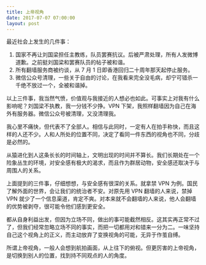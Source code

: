 ```yaml
---
title: 上帝视角
date: 2017-07-07 07:00:00
layout: post
---
```


最近社会上发生的几件事：

1. 国家不再让刘国梁担任主教练，队员罢赛抗议。后被严肃处理，所有人发微博道歉。之前挺刘国梁和罢赛队员的帖子被和谐。
2. 所有翻墙服务商被约谈，从 7 月 1 日即香港回归二十周年那天起停止服务。
3. 微信公众号清理，一些关于自由的讨论，在我看来完全没毛病，却宁可错杀一千绝不放过一个，全被和谐掉。

以上三件事，我当然气愤，价值观与我接近的人想必也如此。可事实上对我有什么影响呢？刘国梁不执教，我一分钱不少挣。VPN 下架，我照样翻墙因为自己在海外有服务器。微信公众号被清理，又没清理我。

我心里不痛快，但代表不了全部人。相信与此同时，一定有人在拍手称快，而且这样的人还不少。人和人所处的位置不同，决定了看同一件东西的视角也不同，分歧是必然的。

从猿进化到人这条长长的时间轴上，文明出现的时间并不算长。我们长期处在一个险象丛生的环境，对安全感有极大的渴求，而且作为群居动物，安全感还取决于与周围人的关系。

上面提到的三件事，仔细想想，与安全感有很深的关系。就拿禁 VPN 为例。国民了解外面的世界，会让我们的统治者不安。对原先用 VPN 翻墙的人来说，禁掉 VPN 就少了一个信息渠道，肯定不爽。对本来就不会翻墙的人来说，他人会翻墙的优势被剥夺，很可能令他们感到更安全。

都从自身利益出发，但因为立场不同，做出的事可能截然相反。这其实再正常不过了，但我们经常忽略立场不同的事实，而把一切都用对和错来一分为二。一味坚持自己这个视角上的正义，而主动放弃了变换视角的可能，无异于作茧自缚。

所谓上帝视角，一般人会想到航拍画面，从上往下的俯视。但更厉害的上帝视角，是切换到别人的位置，找到持不同观点的人的角度。
